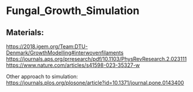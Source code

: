 # Fungal_Growth_Simulation

## Materials:
https://2018.igem.org/Team:DTU-Denmark/GrowthModelling#interwovenfilaments \
https://journals.aps.org/prresearch/pdf/10.1103/PhysRevResearch.2.023111 \
https://www.nature.com/articles/s41598-023-35327-w 

Other approach to simulation:\
https://journals.plos.org/plosone/article?id=10.1371/journal.pone.0143400

